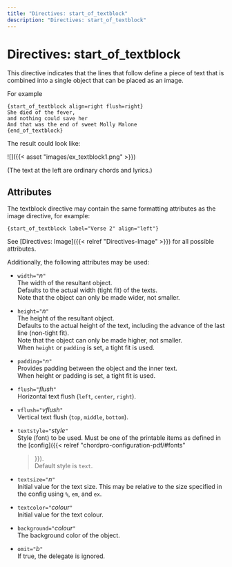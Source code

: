 ```yaml
---
title: "Directives: start_of_textblock"
description: "Directives: start_of_textblock"
---
```


# Directives: start_of_textblock

This directive indicates that the lines that follow define a piece of
text that is combined into a single object that can be placed as an
image.

For example

	{start_of_textblock align=right flush=right}
	She died of the fever,
	and nothing could save her
	And that was the end of sweet Molly Malone
	{end_of_textblock}

The result could look like:

![]({{< asset "images/ex_textblock1.png" >}})

(The text at the left are ordinary chords and lyrics.)

## Attributes

The textblock directive may contain the same formatting attributes as the
image directive, for example:

    {start_of_textblock label="Verse 2" align="left"}

See [Directives: Image]({{< relref "Directives-Image" >}}) for all
possible attributes.

Additionally, the following attributes may be used:

* `width="`_n_`"`  
   The width of the resultant object.  
   Defaults to the actual width (tight fit) of the texts.  
   Note that the object can only be made wider, not smaller.

* `height="`_n_`"`  
   The height of the resultant object.  
   Defaults to the actual height of the text, including
   the advance of the last line (non-tight fit).  
   Note that the object can only be made higher, not smaller.  
   When `height` or `padding` is set, a tight fit is used.

* `padding="`_n_`"`  
   Provides padding between the object and the inner text.  
   When height or padding is set, a tight fit is used.

* `flush="`_flush_`"`  
   Horizontal text flush (`left`, `center`, `right`).
   
* `vflush="`_vflush_`"`  
   Vertical text flush (`top`, `middle`, `bottom`).

* `textstyle="`_style_`"`  
   Style (font) to be used. Must be one of the printable items as defined
   in the [config]({{< relref "chordpro-configuration-pdf/#fonts"
   >}}).  
   Default style is `text`.
   
* `textsize="`_n_`"`  
   Initial value for the text size.
   This may be relative to the size specified in the config using `%`, `em`,
   and `ex`.

* `textcolor="`_colour_`"`  
   Initial value for the text colour.

* `background="`_colour_`"`  
   The background color of the object.

* `omit="`_b_`"`  
   If true, the delegate is ignored.
